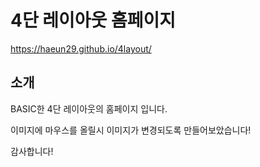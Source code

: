 # 4단 레이아웃 홈페이지
https://haeun29.github.io/4layout/

## 소개 
BASIC한 4단 레이아웃의 홈페이지 입니다. 

이미지에 마우스를 올릴시 이미지가 변경되도록 만들어보았습니다!

감사합니다!
